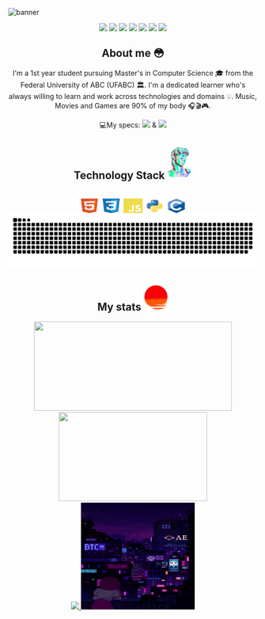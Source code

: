 ![banner](https://user-images.githubusercontent.com/80040860/189761044-1efc7a7d-19fb-4fd4-951e-6f12bc0d2d2c.gif)

<div align="center"> 
  <a href="https://instagram.com/luckbrav" target="_blank"><img src="https://img.shields.io/badge/-Instagram-%23E4405F?style=for-the-badge&logo=instagram&logoColor=white" target="_blank"></a>
  <a href="https://twitter.com/lucasgois17" target="_blank"><img src="https://img.shields.io/badge/Twitter-1DA1F2?style=for-the-badge&logo=twitter&logoColor=white"></a>
  <a href="https://www.facebook.com/lucas.gois.52206" target="_blank"><img src="https://img.shields.io/badge/Facebook-1877F2?style=for-the-badge&logo=facebook&logoColor=white"></a>
  <a href = "mailto:luckbrav5@gmail.com"><img src="https://img.shields.io/badge/Gmail-D14836?style=for-the-badge&logo=gmail&logoColor=white"></a>
  <a href="https://www.linkedin.com/in/lucas-gois-b1032a206/" target="_blank"><img src="https://img.shields.io/badge/-LinkedIn-%230077B5?style=for-the-badge&logo=linkedin&logoColor=white" target="_blank"></a>
    <a href="https://open.spotify.com/user/luckbrav3?si=47a7cdabcc8a418a" target="_blank"><img src="https://img.shields.io/badge/Spotify-1ED760?&style=for-the-badge&logo=spotify&logoColor=white"></a>
    <a href="https://steamcommunity.com/id/luckbrav/"><img src="https://img.shields.io/badge/Steam-000000?style=for-the-badge&logo=steam&logoColor=white"></a>
</div>


<h2 align="center">  About me 😳 </h2>

<p align="center">
  I'm a 1st year student pursuing Master's in Computer Science 🎓 from the Federal University of ABC (UFABC) 🏛. I'm a dedicated learner who's always willing to learn and work across technologies and domains 💡. Music, Movies and Games are 90% of my body 🎧🎬🎮.
</p>


<p align="center">
  💻My specs: <img src="https://img.shields.io/badge/NVIDIA-RTX3060-76B900?style=for-the-badge&logo=nvidia&logoColor=white" width="150em"/> & 
  <img src="https://img.shields.io/badge/Intel-Core_i5_11400-0071C5?style=for-the-badge&logo=intel&logoColor=white" width="150em"/>
</p>
 

<h2 align="center">
  Technology Stack 
  <img src="https://github.com/luckbrav/luckbrav/blob/main/images/david.gif" width="50">
</h2>

<div align="center" style="display: inline_block" style="margin-bottom: 100em"><br>
  <img align="center" alt="HTML" height="30" width="40" src="https://raw.githubusercontent.com/devicons/devicon/master/icons/html5/html5-original.svg">
  <img align="center" alt="CSS" height="30" width="40" src="https://raw.githubusercontent.com/devicons/devicon/master/icons/css3/css3-original.svg">
  <img align="center" alt="Js" height="30" width="40" src="https://raw.githubusercontent.com/devicons/devicon/master/icons/javascript/javascript-plain.svg">
  <img align="center" alt="Python" height="30" width="40" src="https://raw.githubusercontent.com/devicons/devicon/master/icons/python/python-original.svg">
  <img align="center" alt="C" height="30" width="40" src="https://raw.githubusercontent.com/devicons/devicon/master/icons/c/c-original.svg">
</div>

<div align="center">
  <img src="https://github.com/luckbrav/luckbrav/blob/output/github-contribution-grid-snake.svg"/>
</div>

<h2 align="center">
  My stats 
  <img src="https://github.com/luckbrav/luckbrav/blob/main/images/sunCrop.gif" width="50">
</h2>

<div align="center" style="inline-block">
  <a href="https://github.com/luckbrav">
  <img width ="400em" height="180em" src="https://github-readme-stats.vercel.app/api?username=luckbrav&show_icons=true&theme=synthwave&include_all_commits=true&count_private=true"/>
  <img width ="300em" height="180em" src="https://github-readme-stats.vercel.app/api/top-langs/?username=rafaballerini&layout=compact&langs_count=7&theme=dracula"/>
</div>
  
  
  
<div align="center">
  <img src="https://spotify-recently-played-readme.vercel.app/api?user=luckbrav3&count=3"/>
  <!-- <img src="https://spotify-github-profile.vercel.app/api/view?uid=luckbrav3&cover_image=true&theme=default" height="216em"/> -->
  <img src="https://github.com/luckbrav/luckbrav/blob/main/images/secondBanner.gif/" width="230em" height="216em">
</div>

  
  
  
  
  
<!-- **luckbrav/luckbrav** is a ✨ _special_ ✨ repository because its `README.md` (this file) appears on your GitHub profile. 

Here are some ideas to get you started: 

- 🔭 I’m currently working on ... 
- 🌱 I’m currently learning the basics of programming!
- 🤝 I’m looking to collaborate on projects that deals with Movies, Animes, Games, Songs and so on 
- 🤔 I’m looking for help with ...
- 💬 Ask me about ...
- 📫 How to reach me: `@luckbrav` on instagram or `@lucasgois17` on twitter
- 😄 Pronouns: He/Him
- ⚡ Fun fact: My favorite movie of all time is Her (2013)-->
